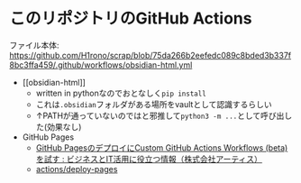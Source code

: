 # このリポジトリのGitHub Actions

ファイル本体: https://github.com/H1rono/scrap/blob/75da266b2eefedc089c8bded3b337f8bc3ffa459/.github/workflows/obsidian-html.yml

- [[obsidian-html]]
	- written in pythonなのでおとなしく`pip install`
	- これは`.obsidian`フォルダがある場所をvaultとして認識するらしい
	- ↑PATHが通っていないのではと邪推して`python3 -m ...`として呼び出した(効果なし)
- GitHub Pages
	- [GitHub PagesのデプロイにCustom GitHub Actions Workflows (beta) を試す : ビジネスとIT活用に役立つ情報（株式会社アーティス）](https://www.asobou.co.jp/blog/web/github-pages)
	- [actions/deploy-pages](https://github.com/actions/deploy-pages)


